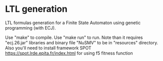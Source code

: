 LTL generation
==

LTL formulas generation for a Finite State Automaton using genetic programming (with ECJ).

Use "make" to compile.
Use "make run" to run.
Note than it requires "ecj.26.jar" libraries and binary file "NuSMV" to be in "resources" directory.
Also you'll need to install framework SPOT  https://spot.lrde.epita.fr/index.html for using f5 fitness function

